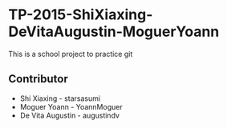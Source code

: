 # TP-2015-ShiXiaxing-DeVitaAugustin-MoguerYoann

This is a school project to practice git

## Contributor

- Shi Xiaxing - starsasumi
- Moguer Yoann - YoannMoguer
- De Vita Augustin - augustindv

